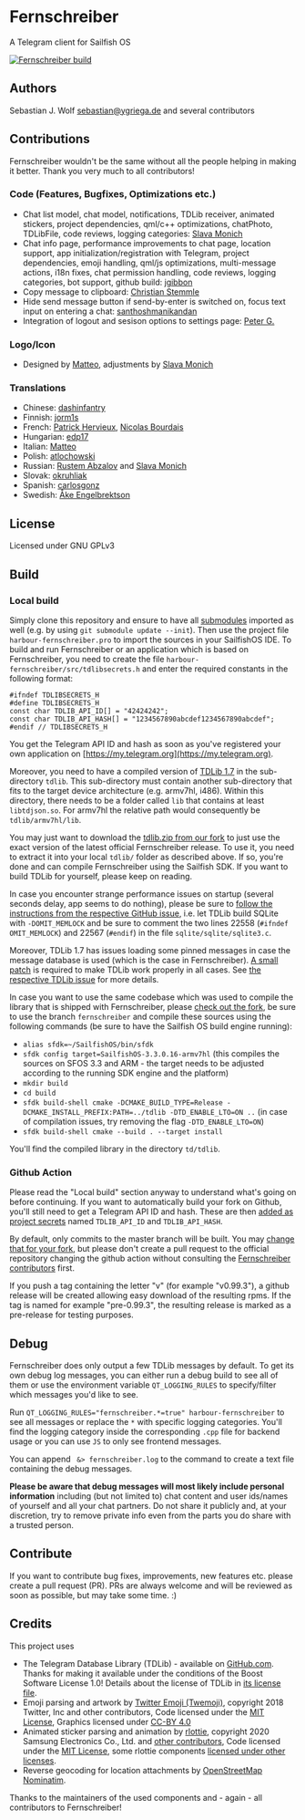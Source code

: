 # Fernschreiber
A Telegram client for Sailfish OS

[![Fernschreiber build](https://github.com/Wunderfitz/harbour-fernschreiber/actions/workflows/main.yml/badge.svg)](https://github.com/Wunderfitz/harbour-fernschreiber/actions/workflows/main.yml)
## Authors
Sebastian J. Wolf [sebastian@ygriega.de](mailto:sebastian@ygriega.de) and several contributors

## Contributions

Fernschreiber wouldn't be the same without all the people helping in making it better. Thank you very much to all contributors!

### Code (Features, Bugfixes, Optimizations etc.)
- Chat list model, chat model, notifications, TDLib receiver, animated stickers, project dependencies, qml/c++ optimizations, chatPhoto, TDLibFile, code reviews, logging categories: [Slava Monich](https://github.com/monich)
- Chat info page, performance improvements to chat page, location support, app initialization/registration with Telegram, project dependencies, emoji handling, qml/js optimizations, multi-message actions, i18n fixes, chat permission handling, code reviews, logging categories, bot support, github build: [jgibbon](https://github.com/jgibbon)
- Copy message to clipboard: [Christian Stemmle](https://github.com/chstem)
- Hide send message button if send-by-enter is switched on, focus text input on entering a chat: [santhoshmanikandan](https://github.com/santhoshmanikandan)
- Integration of logout and sesison options to settings page: [Peter G.](https://github.com/nephros)

### Logo/Icon
- Designed by [Matteo](https://github.com/iamnomeutente), adjustments by [Slava Monich](https://github.com/monich)

### Translations
- Chinese: [dashinfantry](https://github.com/dashinfantry)
- Finnish: [jorm1s](https://github.com/jorm1s)
- French: [Patrick Hervieux](https://github.com/pherjung), [Nicolas Bourdais](https://github.com/nbourdais)
- Hungarian: [edp17](https://github.com/edp17)
- Italian: [Matteo](https://github.com/iamnomeutente)
- Polish: [atlochowski](https://github.com/atlochowski)
- Russian: [Rustem Abzalov](https://github.com/arustg) and [Slava Monich](https://github.com/monich)
- Slovak: [okruhliak](https://github.com/okruhliak)
- Spanish: [carlosgonz](https://github.com/GNUuser)
- Swedish: [Åke Engelbrektson](https://github.com/eson57)

## License
Licensed under GNU GPLv3

## Build
### Local build
Simply clone this repository and ensure to have all [submodules](https://git-scm.com/docs/git-submodule) imported as well (e.g. by using `git submodule update --init`). Then use the project file `harbour-fernschreiber.pro` to import the sources in your SailfishOS IDE. To build and run Fernschreiber or an application which is based on Fernschreiber, you need to create the file `harbour-fernschreiber/src/tdlibsecrets.h` and enter the required constants in the following format:

```
#ifndef TDLIBSECRETS_H
#define TDLIBSECRETS_H
const char TDLIB_API_ID[] = "42424242";
const char TDLIB_API_HASH[] = "1234567890abcdef1234567890abcdef";
#endif // TDLIBSECRETS_H
```

You get the Telegram API ID and hash as soon as you've registered your own application on [https://my.telegram.org](https://my.telegram.org).

Moreover, you need to have a compiled version of [TDLib 1.7](https://github.com/tdlib/td) in the sub-directory `tdlib`. This sub-directory must contain another sub-directory that fits to the target device architecture (e.g. armv7hl, i486). Within this directory, there needs to be a folder called `lib` that contains at least `libtdjson.so`. For armv7hl the relative path would consequently be `tdlib/armv7hl/lib`.

You may just want to download the [tdlib.zip from our fork](https://github.com/Wunderfitz/td/releases) to just use the exact version of the latest official Fernschreiber release. To use it, you need to extract it into your local `tdlib/` folder as described above. If so, you're done and can compile Fernschreiber using the Sailfish SDK. If you want to build TDLib for yourself, please keep on reading.

In case you encounter strange performance issues on startup (several seconds delay, app seems to do nothing), please be sure to [follow the instructions from the respective GitHub issue](https://github.com/tdlib/td/issues/1322), i.e. let TDLib build SQLite with `-DOMIT_MEMLOCK` and be sure to comment the two lines 22558 (`#ifndef OMIT_MEMLOCK`) and 22567 (`#endif`) in the file `sqlite/sqlite/sqlite3.c`.

Moreover, TDLib 1.7 has issues loading some pinned messages in case the message database is used (which is the case in Fernschreiber). [A small patch](https://github.com/tdlib/td/commit/30d912bd4b145afb8d494b307d37645ffa21ec29) is required to make TDLib work properly in all cases. See [the respective TDLib issue](https://github.com/tdlib/td/issues/1343) for more details.

In case you want to use the same codebase which was used to compile the library that is shipped with Fernschreiber, please [check out the fork](https://github.com/Wunderfitz/td), be sure to use the branch `fernschreiber` and compile these sources using the following commands (be sure to have the Sailfish OS build engine running):

- `alias sfdk=~/SailfishOS/bin/sfdk`
- `sfdk config target=SailfishOS-3.3.0.16-armv7hl` (this compiles the sources on SFOS 3.3 and ARM - the target needs to be adjusted according to the running SDK engine and the platform)
- `mkdir build`
- `cd build`
- `sfdk build-shell cmake -DCMAKE_BUILD_TYPE=Release -DCMAKE_INSTALL_PREFIX:PATH=../tdlib -DTD_ENABLE_LTO=ON ..` (in case of compilation issues, try removing the flag `-DTD_ENABLE_LTO=ON`)
- `sfdk build-shell cmake --build . --target install`

You'll find the compiled library in the directory `td/tdlib`.

### Github Action
Please read the "Local build" section anyway to understand what's going on before continuing. If you want to automatically build your fork on Github, you'll still need to get a Telegram API ID and hash. These are then [added as project secrets](https://docs.github.com/en/actions/reference/encrypted-secrets#creating-encrypted-secrets-for-a-repository) named `TDLIB_API_ID` and `TDLIB_API_HASH`.

By default, only commits to the master branch will be built. You may [change that for your fork](https://docs.github.com/en/actions/quickstart), but please don't create a pull request to the official repository changing the github action without consulting the [Fernschreiber contributors](https://github.com/Wunderfitz/harbour-fernschreiber/issues/162) first.

If you push a tag containing the letter "v" (for example "v0.99.3"), a github release will be created allowing easy download of the resulting rpms. If the tag is named for example "pre-0.99.3", the resulting release is marked as a pre-release for testing purposes.


## Debug
Fernschreiber does only output a few TDLib messages by default. To get its own debug log messages, you can either run a debug build to see all of them or use the environment variable `QT_LOGGING_RULES` to specify/filter which messages you'd like to see.

Run `QT_LOGGING_RULES="fernschreiber.*=true" harbour-fernschreiber` to see all messages or replace the `*` with specific logging categories. You'll find the logging category inside the corresponding `.cpp` file for backend usage or you can use `JS` to only see frontend messages.

You can append ` &> fernschreiber.log` to the command to create a text file containing the debug messages. 

**Please be aware that debug messages will most likely include personal information** including (but not limited to) chat content and user ids/names of yourself and all your chat partners. Do not share it publicly and, at your discretion, try to remove private info even from the parts you do share with a trusted person.

## Contribute

If you want to contribute bug fixes, improvements, new features etc. please create a pull request (PR). PRs are always welcome and will be reviewed as soon as possible, but may take some time. :)

## Credits

This project uses

- The Telegram Database Library (TDLib) - available on [GitHub.com](https://github.com/tdlib/td). Thanks for making it available under the conditions of the Boost Software License 1.0! Details about the license of TDLib in [its license file](https://github.com/tdlib/td/blob/master/LICENSE_1_0.txt).
- Emoji parsing and artwork by [Twitter Emoji (Twemoji)](http://twitter.github.io/twemoji/), copyright 2018 Twitter, Inc and other contributors, Code licensed under the [MIT License](http://opensource.org/licenses/MIT), Graphics licensed under [CC-BY 4.0](https://creativecommons.org/licenses/by/4.0/)
- Animated sticker parsing and animation by [rlottie](https://github.com/Samsung/rlottie), copyright 2020 Samsung Electronics Co., Ltd. and [other contributors](https://github.com/Samsung/rlottie/blob/master/AUTHORS), Code licensed under the [MIT License](https://github.com/Samsung/rlottie/blob/master/licenses/COPYING.MIT), some rlottie components [licensed under other licenses](https://github.com/Samsung/rlottie/blob/master/COPYING).
- Reverse geocoding for location attachments by [OpenStreetMap Nominatim](https://wiki.openstreetmap.org/wiki/Nominatim).

Thanks to the maintainers of the used components and - again - all contributors to Fernschreiber!
